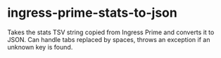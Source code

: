 # ingress-prime-stats-to-json
Takes the stats TSV string copied from Ingress Prime and converts it to JSON. Can handle tabs replaced by spaces, throws an exception if an unknown key is found.
